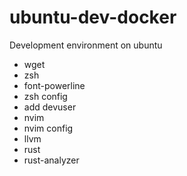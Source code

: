 # ubuntu-dev-docker
Development environment on ubuntu

- wget
- zsh
- font-powerline
- zsh config
- add devuser
- nvim
- nvim config
- llvm
- rust
- rust-analyzer
